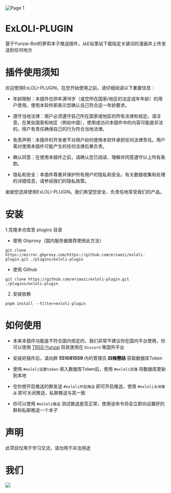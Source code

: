 
![Page 1](https://github.com/erzaozi/exloli-plugin/assets/61369914/3d1d13be-6d05-4393-aba3-75623acf867c)

# ExLOLI-PLUGIN
基于Yunzai-Bot的萝莉本子推送插件，从E站里站下载指定关键词的漫画并上传发送到任何地方

# 插件使用须知

欢迎使用ExLOLI-PLUGIN，在您开始使用之前，请仔细阅读以下重要信息：

- 年龄限制：本插件仅供年满18岁（或您所在国家/地区的法定成年年龄）的用户使用。使用本软件即表示您确认自己符合这一年龄要求。

- 遵守当地法律：用户必须遵守自己所在国家或地区的所有法律和规定。请注意，在某些国家和地区（例如中国），使用或访问本插件中的内容可能是非法的。用户有责任确保自己的行为符合当地法律。

- 免责声明：本插件的开发者不对用户如何使用本软件承担任何法律责任。用户需对使用本插件可能产生的任何法律后果负责。

- 确认同意：在使用本插件之前，请确认您已阅读、理解并同意遵守以上所有条款。

- 隐私和安全：本插件尊重并保护所有用户的隐私和安全。有关数据收集和处理的详细信息，请参阅我们的隐私政策。

谢谢您选择使用ExLOLI-PLUGIN。我们希望您安全、负责任地享受我们的产品。

# 安装

1.克隆本仓库至 plugins 目录

- 使用 Ghproxy（国内服务器推荐使用此方法）

```
git clone https://mirror.ghproxy.com/https://github.com/erzaozi/exloli-plugin.git ./plugins/exloli-plugin
```

- 使用 Github

```
git clone https://github.com/erzaozi/exloli-plugin.git ./plugins/exloli-plugin
```

2. 安装依赖

```
pnpm install --filter=exloli-plugin
```


# 如何使用

- 本来本插件功能是不符合国内规定的，我们非常不建议你在国内平台使用，你可以使用 [TRSS-Yunzai](https://github.com/TimeRainStarSky/Yunzai) 将其使用在 `Discord` 等国外平台

- 安装好插件后，请向群 **551081559** 内的管理员 **四條戀路** 获取数据库Token

- 使用 `#exloli设置token` 填入数据库Token后，使用 `#exloli克隆` 将数据库更新到本地

- 在你想开启推送的群发送 `#exloli开启推送` 即可开启推送，使用 `#exloli关闭推送` 即可关闭推送，私聊推送与其一致

- 你可以使用 `#exloli推送` 测试推送是否正常，使用该命令将会立即向设置好的群和私聊推送一个本子

# 声明

此项目仅用于学习交流，请勿用于非法用途

# 我们

<a href="https://github.com/erzaozi/exloli-plugin/graphs/contributors">
  <img src="https://contrib.rocks/image?repo=erzaozi/exloli-plugin" />
</a>
